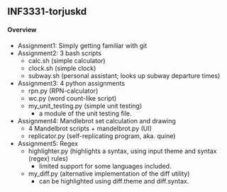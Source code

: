 ## INF3331-torjuskd
#### Overview
- Assignment1: Simply getting familiar with git
- Assignment2: 3 bash scripts 
  * calc.sh (simple calculator) 
  * clock.sh (simple clock)
  * subway.sh (personal assistant; looks up subway departure times)
- Assignment3: 4 python assignments 
  * rpn.py (RPN-calculator)
  * wc.py (word count-like script)
  * my_unit_testing.py (simple unit testing)
    - a module of the unit testing file.
- Assignment4: Mandlebrot set calculation and drawing
  * 4 Mandelbrot scripts + mandelbrot.py (UI)
  * replicator.py (self-replicating program, aka. quine)
- Assignment5: Regex
  * highlighter.py (highlights a syntax, using input theme and syntax (regex) rules)
    - limited support for some languages included.
  * my_diff.py (alternative implementation of the diff utility)
    - can be highlighted using diff.theme and diff.syntax.